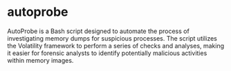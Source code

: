 # autoprobe
AutoProbe is a Bash script designed to automate the process of investigating memory dumps for suspicious processes. The script utilizes the Volatility framework to perform a series of checks and analyses, making it easier for forensic analysts to identify potentially malicious activities within memory images.

